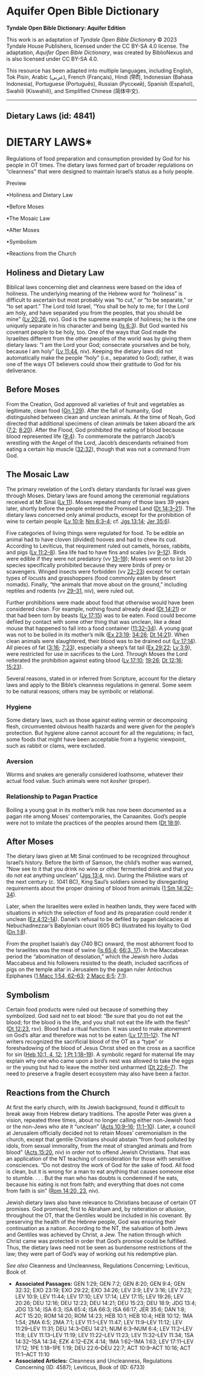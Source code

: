 # Aquifer Open Bible Dictionary

**Tyndale Open Bible Dictionary: Aquifer Edition**

This work is an adaptation of *Tyndale Open Bible Dictionary* © 2023 Tyndale House Publishers, licensed under the CC BY\-SA 4\.0 license. The adaptation, *Aquifer Open Bible Dictionary*, was created by BiblioNexus and is also licensed under CC BY\-SA 4\.0\.

This resource has been adapted into multiple languages, including English, Tok Pisin, Arabic (عربي), French (Français), Hindi (हिंदी), Indonesian (Bahasa Indonesia), Portuguese (Português), Russian (Русский), Spanish (Español), Swahili (Kiswahili), and Simplified Chinese (简体中文).



--------------------------------

## Dietary Laws (id: 4841)

DIETARY LAWS\*
==============

Regulations of food preparation and consumption provided by God for his people in OT times. The dietary laws formed part of broader regulations on “cleanness” that were designed to maintain Israel’s status as a holy people.

Preview

•Holiness and Dietary Law

•Before Moses

•The Mosaic Law

•After Moses

•Symbolism

•Reactions from the Church

Holiness and Dietary Law
------------------------

Biblical laws concerning diet and cleanness were based on the idea of holiness. The underlying meaning of the Hebrew word for “holiness” is difficult to ascertain but most probably was “to cut,” or “to be separate,” or “to set apart.” The Lord told Israel, “You shall be holy to me; for I the Lord am holy, and have separated you from the peoples, that you should be mine” ([Lv 20:26](https://ref.ly/Lev20:26), rsv). God is the supreme example of holiness; he is the one uniquely separate in his character and being ([Is 6:3](https://ref.ly/Isa6:3)). But God wanted his covenant people to be holy, too. One of the ways that God made the Israelites different from the other peoples of the world was by giving them dietary laws: “I am the Lord your God; consecrate yourselves and be holy, because I am holy” ([Lv 11:44](https://ref.ly/Lev11:44), niv). Keeping the dietary laws did not automatically make the people “holy” (i.e., separated to God); rather, it was one of the ways OT believers could show their gratitude to God for his deliverance.

Before Moses
------------

From the Creation, God approved all varieties of fruit and vegetables as legitimate, clean food ([Gn 1:29](https://ref.ly/Gen1:29)). After the fall of humanity, God distinguished between clean and unclean animals. At the time of Noah, God directed that additional specimens of clean animals be taken aboard the ark ([7:2](https://ref.ly/Gen7:2); [8:20](https://ref.ly/Gen8:20)). After the Flood, God prohibited the eating of blood because blood represented life ([9:4](https://ref.ly/Gen9:4)). To commemorate the patriarch Jacob’s wrestling with the Angel of the Lord, Jacob’s descendants refrained from eating a certain hip muscle ([32:32](https://ref.ly/Gen32:32)), though that was not a command from God.

The Mosaic Law
--------------

The primary revelation of the Lord’s dietary standards for Israel was given through Moses. Dietary laws are found among the ceremonial regulations received at Mt Sinai ([Lv 11](https://ref.ly/Lev11:1-Lev11:47)). Moses repeated many of those laws 39 years later, shortly before the people entered the Promised Land ([Dt 14:3–21](https://ref.ly/Deut14:3-Deut14:21)). The dietary laws concerned only animal products, except for the prohibition of wine to certain people ([Lv 10:9](https://ref.ly/Lev10:9); [Nm 6:3–4](https://ref.ly/Num6:3-Num6:4); cf. [Jgs 13:14](https://ref.ly/Judg13:14); [Jer 35:6](https://ref.ly/Jer35:6)).

Five categories of living things were regulated for food. To be edible an animal had to have cloven (divided) hooves and had to chew its cud. According to Leviticus, that requirement ruled out camels, horses, rabbits, and pigs ([Lv 11:2–8](https://ref.ly/Lev11:2-Lev11:8)). Sea life had to have fins and scales (vv [9–12](https://ref.ly/Lev11:9-Lev11:12)). Birds were edible if they were not predatory (vv [13–19](https://ref.ly/Lev11:13-Lev11:19)); Moses went on to list 20 species specifically prohibited because they were birds of prey or scavengers. Winged insects were forbidden (vv [22–23](https://ref.ly/Lev11:22-Lev11:23)) except for certain types of locusts and grasshoppers (food commonly eaten by desert nomads). Finally, “the animals that move about on the ground,” including reptiles and rodents (vv [29–31](https://ref.ly/Lev11:29-Lev11:31), niv), were ruled out.

Further prohibitions were made about food that otherwise would have been considered clean. For example, nothing found already dead ([Dt 14:21](https://ref.ly/Deut14:21)) or that had been torn by beasts ([Lv 17:15](https://ref.ly/Lev17:15)) was to be eaten. Food could become defiled by contact with some other thing that was unclean, like a dead mouse that happened to fall into a food container ([11:32–34](https://ref.ly/Lev11:32-Lev11:34)). A young goat was not to be boiled in its mother’s milk ([Ex 23:19](https://ref.ly/Exod23:19); [34:26](https://ref.ly/Exod34:26); [Dt 14:21](https://ref.ly/Deut14:21)). When clean animals were slaughtered, their blood was to be drained out ([Lv 17:14](https://ref.ly/Lev17:14)). All pieces of fat ([3:16](https://ref.ly/Lev3:16); [7:23](https://ref.ly/Lev7:23)), especially a sheep’s fat tail ([Ex 29:22](https://ref.ly/Exod29:22); [Lv 3:9](https://ref.ly/Lev3:9)), were restricted for use in sacrifices to the Lord. Through Moses the Lord reiterated the prohibition against eating blood ([Lv 17:10](https://ref.ly/Lev17:10); [19:26](https://ref.ly/Lev19:26); [Dt 12:16](https://ref.ly/Deut12:16); [15:23](https://ref.ly/Deut15:23)).

Several reasons, stated in or inferred from Scripture, account for the dietary laws and apply to the Bible’s cleanness regulations in general. Some seem to be natural reasons; others may be symbolic or relational.

### Hygiene

Some dietary laws, such as those against eating vermin or decomposing flesh, circumvented obvious health hazards and were given for the people’s protection. But hygiene alone cannot account for all the regulations; in fact, some foods that might have been acceptable from a hygienic viewpoint, such as rabbit or clams, were excluded.

### Aversion

Worms and snakes are generally considered loathsome, whatever their actual food value. Such animals were not *kosher* (proper).

### Relationship to Pagan Practice

Boiling a young goat in its mother’s milk has now been documented as a pagan rite among Moses’ contemporaries, the Canaanites. God’s people were not to imitate the practices of the peoples around them ([Dt 18:9](https://ref.ly/Deut18:9)).

After Moses
-----------

The dietary laws given at Mt Sinai continued to be recognized throughout Israel’s history. Before the birth of Samson, the child’s mother was warned, “Now see to it that you drink no wine or other fermented drink and that you do not eat anything unclean” ([Jgs 13:4](https://ref.ly/Judg13:4), niv). During the Philistine wars of the next century (c. 1041 BC), King Saul’s soldiers sinned by disregarding requirements about the proper draining of blood from animals ([1 Sm 14:32–34](https://ref.ly/1Sam14:32-1Sam14:34)).

Later, when the Israelites were exiled in heathen lands, they were faced with situations in which the selection of food and its preparation could render it unclean ([Ez 4:12–14](https://ref.ly/Ezek4:12-Ezek4:14)). Daniel’s refusal to be defiled by pagan delicacies at Nebuchadnezzar’s Babylonian court (605 BC) illustrated his loyalty to God ([Dn 1:8](https://ref.ly/Dan1:8)).

From the prophet Isaiah’s day (740 BC) onward, the most abhorrent food to the Israelites was the meat of swine ([Is 65:4](https://ref.ly/Isa65:4); [66:3, 17](https://ref.ly/Isa66:3,Isa66:17)). In the Maccabean period the “abomination of desolation,” which the Jewish hero Judas Maccabeus and his followers resisted to the death, included sacrifices of pigs on the temple altar in Jerusalem by the pagan ruler Antiochus Epiphanes ([1 Macc 1:54, 62–63](https://ref.ly/1Macc1:54,1Macc1:62-1Macc1:63); [2 Macc 6:5](https://ref.ly/2Macc6:5); [7:1](https://ref.ly/2Macc7:1)).

Symbolism
---------

Certain food products were ruled out because of something they symbolized. God said not to eat blood: “Be sure that you do not eat the blood; for the blood is the life, and you shall not eat the life with the flesh” ([Dt 12:23](https://ref.ly/Deut12:23), rsv). Blood had a ritual function. It was used to make atonement on God’s altar and therefore was not to be eaten ([Lv 17:11–12](https://ref.ly/Lev17:11-Lev17:12)). The NT writers recognized the sacrificial blood of the OT as a “type” or foreshadowing of the blood of Jesus Christ shed on the cross as a sacrifice for sin ([Heb 10:1, 4, 12](https://ref.ly/Heb10:1,Heb10:4,Heb10:12); [1 Pt 1:18–19](https://ref.ly/1Pet1:18-1Pet1:19)). A symbolic regard for maternal life may explain why one who came upon a bird’s nest was allowed to take the eggs or the young but had to leave the mother bird unharmed ([Dt 22:6–7](https://ref.ly/Deut22:6-Deut22:7)). The need to preserve a fragile desert ecosystem may also have been a factor.

Reactions from the Church
-------------------------

At first the early church, with its Jewish background, found it difficult to break away from Hebrew dietary traditions. The apostle Peter was given a vision, repeated three times, about no longer calling either non\-Jewish food or the non\-Jews who ate it “unclean” ([Acts 10:9–16](https://ref.ly/Acts10:9-Acts10:16); [11:1–10](https://ref.ly/Acts11:1-Acts11:10)). Later, a council at Jerusalem officially decided not to retain Moses’ ceremonialism in the church, except that gentile Christians should abstain “from food polluted by idols, from sexual immorality, from the meat of strangled animals and from blood” ([Acts 15:20](https://ref.ly/Acts15:20), niv) in order not to offend Jewish Christians. That was an application of the NT teaching of consideration for those with sensitive consciences. “Do not destroy the work of God for the sake of food. All food is clean, but it is wrong for a man to eat anything that causes someone else to stumble. . . . But the man who has doubts is condemned if he eats, because his eating is not from faith; and everything that does not come from faith is sin” ([Rom 14:20, 23](https://ref.ly/Rom14:20,Rom14:23), niv).

Jewish dietary laws also have relevance to Christians because of certain OT promises. God promised, first to Abraham and, by reiteration or allusion, throughout the OT, that the Gentiles would be included in his covenant. By preserving the health of the Hebrew people, God was ensuring their continuation as a nation. According to the NT, the salvation of both Jews and Gentiles was achieved by Christ, a Jew. The nation through which Christ came was protected in order that God’s promise could be fulfilled. Thus, the dietary laws need not be seen as burdensome restrictions of the law; they were part of God’s way of working out his redemptive plan.

*See also* Cleanness and Uncleanness, Regulations Concerning; Leviticus, Book of.

* **Associated Passages:** GEN 1:29; GEN 7:2; GEN 8:20; GEN 9:4; GEN 32:32; EXO 23:19; EXO 29:22; EXO 34:26; LEV 3:9; LEV 3:16; LEV 7:23; LEV 10:9; LEV 11:44; LEV 17:10; LEV 17:14; LEV 17:15; LEV 19:26; LEV 20:26; DEU 12:16; DEU 12:23; DEU 14:21; DEU 15:23; DEU 18:9; JDG 13:4; JDG 13:14; ISA 6:3; ISA 65:4; ISA 66:3; ISA 66:17; JER 35:6; DAN 1:8; ACT 15:20; ROM 14:20; ROM 14:23; HEB 10:1; HEB 10:4; HEB 10:12; 1MA 1:54; 2MA 6:5; 2MA 7:1; LEV 11:1–LEV 11:47; LEV 11:9–LEV 11:12; LEV 11:29–LEV 11:31; DEU 14:3–DEU 14:21; NUM 6:3–NUM 6:4; LEV 11:2–LEV 11:8; LEV 11:13–LEV 11:19; LEV 11:22–LEV 11:23; LEV 11:32–LEV 11:34; 1SA 14:32–1SA 14:34; EZK 4:12–EZK 4:14; 1MA 1:62–1MA 1:63; LEV 17:11–LEV 17:12; 1PE 1:18–1PE 1:19; DEU 22:6–DEU 22:7; ACT 10:9–ACT 10:16; ACT 11:1–ACT 11:10
* **Associated Articles:** Cleanness and Uncleanness, Regulations Concerning (ID: 4587); Leviticus, Book of (ID: 6733)

